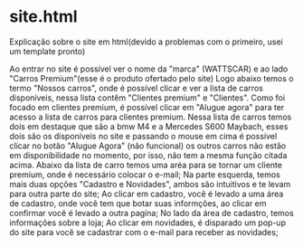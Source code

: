 # site.html

Explicação sobre o site em html(devido a problemas com o primeiro, usei um template pronto)

  Ao entrar no site é possível ver o nome da "marca" (WATTSCAR) e ao lado "Carros Premium"(esse é o produto ofertado pelo site)
Logo abaixo temos o termo "Nossos carros", onde é possível clicar e ver a lista de carros disponíveis, nessa lista contêm "Clientes premium" e "Clientes". Como foi focado em clientes premium, é possível clicar em "Alugue agora" para ter acesso a lista de carros para clientes premium.
  Nessa lista de carros temos dois em destaque que são a bmw M4 e a Mercedes S600 Maybach, esses dois são os disponíveis no site e passando o mouse em cima é possível clicar no botão "Alugue Agora" (não funcional) os outros carros não estão em disponibilidade no momento, por isso, não tem a mesma função citada acima.
  Abaixo da lista de carro temos uma aréa para se tornar um cliente premium, onde é necessário colocar o e-mail;
  Na parte esquerda, temos mais duas opções "Cadastro e Novidades", ambos são intuitivos e te levam para outra parte do site;
  Ao clicar em cadastro, você é levado a uma área de cadastro, onde você tem que botar suas informções, ao clicar em confirmar você é levado a outra pagína;
No lado da área de cadastro, temos informações sobre a loja;
  Ao clicar em novidades, é disparado um pop-up do site para você se cadastrar com o e-mail para receber as novidades;
